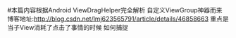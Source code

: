 #本篇内容根据Android ViewDragHelper完全解析 自定义ViewGroup神器而来
博客地址:http://blog.csdn.net/lmj623565791/article/details/46858663
重点是当子View消耗了点击了事情的时候
如何捕捉
